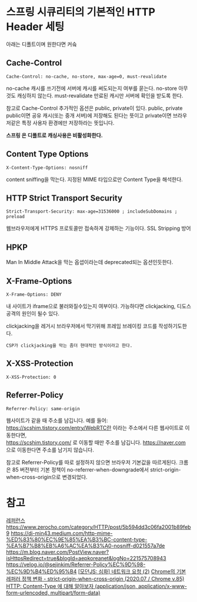 # 스프링 시큐리티의 기본적인 HTTP Header 세팅 
아래는 디폴트이며 원한다면 커슼

## Cache-Control 
```
Cache-Control: no-cache, no-store, max-age=0, must-revalidate
```

 no-cache 캐시를 쓰기전에 서버에 캐시를 써도되는지 여부를 묻는다. 
 no-store 아무것도 캐싱하지 않는다. 
 must-revalidate 만료된 캐시만 서버에 확인을 받도록 한다. 

참고로 Cache-Control 추가적인 옵션은  public, private이 있다.
public, private public이면 공유 캐시(또는 중개 서버)에 저장해도 된다는 뜻이고 private이면 브라우저같은 특정 사용자 환경에만 저장하라는 뜻입니다.

__스프링 은 디폴트로 캐싱사용은 비활성화한다.__

## Content Type Options
```
X-Content-Type-Options: nosniff
```

 content sniffing을 막는다. 지정된 MIME 타입으로만 Content Type을 해석한다.


## HTTP Strict Transport Security
```
Strict-Transport-Security: max-age=31536000 ; includeSubDomains ; preload
```

웹브라우저에게 HTTPS 프로토콜만 접속하게 강제하는 기능이다.
SSL Stripping 방어

## HPKP
 Man In Middle Attack을 막는 옵셥이라는데 deprecated되는 옵션인듯한다.

## X-Frame-Options
```
X-Frame-Options: DENY
```

내 사이트가 iframe으로 불러와질수있는지 여부이다. 
가능하다면 clickjacking, 디도스공격의 원인이 될수 있다. 

clickjacking을 레거시 브라우저에서 막기위해 프레임 브레이킹 코드를 작성하기도한다.

```
CSP가 clickjacking을 막는 좀더 현대적인 방식이라고 한다.
```

## X-XSS-Protection
```
X-XSS-Protection: 0
```

## Referrer-Policy
```
Referrer-Policy: same-origin
```

웹사이트가 같을 때 주소를 남깁니다.
예를 들어: https://scshim.tistory.com/entry/WebRTC란 이라는 주소에서 다른 웹사이트로 이동한다면,  
https://scshim.tistory.com/ 로 이동할 때만 주소를 남깁니다. https://naver.com 으로 이동한다면 주소를 남기지 않습니다.

참고로 Referrer-Policy를 따로 설정하지 않으면 브라우저 기본값을 따르게된다. 
크롬은 85 버전부터 기본 정책이 no-referrer-when-downgrade에서 strict-origin-when-cross-origin으로 변경되었다.

# 참고 
[레퍼런스](https://docs.spring.io/spring-security/reference/features/exploits/headers.html)
https://www.zerocho.com/category/HTTP/post/5b594dd3c06fa2001b89feb9
https://dj-min43.medium.com/http-mime-%ED%83%80%EC%9E%85%EA%B3%BC-content-type-%EA%B7%B8%EB%A6%AC%EA%B3%A0-nosniff-d021557a7de
https://m.blog.naver.com/PostView.naver?isHttpsRedirect=true&blogId=aepkoreanet&logNo=221575708943
https://velog.io/@sejinkim/Referrer-Policy%EC%9D%98-%EC%9D%B4%ED%95%B4
[[모던JS: 심화] 네트워크 요청 (2)](https://velog.io/@longroadhome/%EB%AA%A8%EB%8D%98JS-%EC%8B%AC%ED%99%94-%EB%84%A4%ED%8A%B8%EC%9B%8C%ED%81%AC-%EC%9A%94%EC%B2%AD-2)
[Chrome의 기본 레퍼러 정책 변화 - strict-origin-when-cross-origin (2020.07 / Chrome v.85)](https://americanopeople.tistory.com/358)
[HTTP: Content-Type 에 대해 알아보자 (application/json, application/x-www-form-urlencoded, multipart/form-data)](https://jw910911.tistory.com/117)